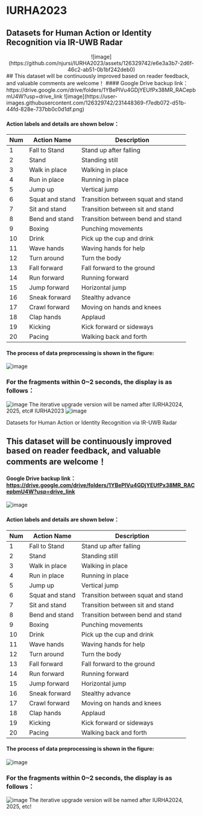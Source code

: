 # IURHA2023 
## Datasets for Human Action or Identity Recognition via IR-UWB Radar
<center>
![image](https://github.com/njursi/IURHA2023/assets/126329742/e6e3a3b7-2d6f-46c2-ab51-0b1bf242deb0)
</center>
## This dataset will be continuously improved based on reader feedback, and valuable comments are welcome！
#### Google Drive backup link：https://drive.google.com/drive/folders/1YBePlVu4GDjYEUfPx38MR_RACepbmU4W?usp=drive_link
![image](https://user-images.githubusercontent.com/126329742/231448369-f7edb072-d51b-44fd-828e-737bb0c0d1df.png)


#### Action labels and details are shown below：


| Num | Action Name        | Description                         |
|-----|--------------------|-------------------------------------|
| 1   | Fall to Stand      | Stand up after falling              |
| 2   | Stand              | Standing still                      |
| 3   | Walk in place      | Walking in place                    |
| 4   | Run in place       | Running in place                    |
| 5   | Jump up            | Vertical jump                       |
| 6   | Squat and stand    | Transition between squat and stand  |
| 7   | Sit and stand      | Transition between sit and stand    |
| 8   | Bend and stand     | Transition between bend and stand   |
| 9   | Boxing             | Punching movements                  |
| 10  | Drink              | Pick up the cup and drink           |
| 11  | Wave hands         | Waving hands for help               |
| 12  | Turn around        | Turn the body                       |
| 13  | Fall forward       | Fall forward to the ground          |
| 14  | Run forward        | Running forward                     |
| 15  | Jump forward       | Horizontal jump                     |
| 16  | Sneak forward      | Stealthy advance                    |
| 17  | Crawl forward      | Moving on hands and knees           |
| 18  | Clap hands         | Applaud                             |
| 19  | Kicking            | Kick forward or sideways            |
| 20  | Pacing             | Walking back and forth              |


#### The process of data preprocessing is shown in the figure:
![image](https://github.com/njursi/IURHA2023/assets/126329742/fd4bf0af-84d6-4202-b6b0-572aa6fef761)
### For the fragments within 0~2 seconds, the display is as follows：
![image](https:github.com/njursi/IURHA2023/assets/126329742/fe6536a4-902d-43ab-a32a-5d46bcb569c4)
The iterative upgrade version will be named after IURHA2024, 2025, etc# IURHA2023 
![image](https://github.com/njursi/IURHA2023/assets/126329742/e6e3a3b7-2d6f-46c2-ab51-0b1bf242deb0)


Datasets for Human Action or Identity Recognition via IR-UWB Radar
## This dataset will be continuously improved based on reader feedback, and valuable comments are welcome！
#### Google Drive backup link：https://drive.google.com/drive/folders/1YBePlVu4GDjYEUfPx38MR_RACepbmU4W?usp=drive_link
![image](https://user-images.githubusercontent.com/126329742/231448369-f7edb072-d51b-44fd-828e-737bb0c0d1df.png)


#### Action labels and details are shown below：


| Num | Action Name        | Description                         |
|-----|--------------------|-------------------------------------|
| 1   | Fall to Stand      | Stand up after falling              |
| 2   | Stand              | Standing still                      |
| 3   | Walk in place      | Walking in place                    |
| 4   | Run in place       | Running in place                    |
| 5   | Jump up            | Vertical jump                       |
| 6   | Squat and stand    | Transition between squat and stand  |
| 7   | Sit and stand      | Transition between sit and stand    |
| 8   | Bend and stand     | Transition between bend and stand   |
| 9   | Boxing             | Punching movements                  |
| 10  | Drink              | Pick up the cup and drink           |
| 11  | Wave hands         | Waving hands for help               |
| 12  | Turn around        | Turn the body                       |
| 13  | Fall forward       | Fall forward to the ground          |
| 14  | Run forward        | Running forward                     |
| 15  | Jump forward       | Horizontal jump                     |
| 16  | Sneak forward      | Stealthy advance                    |
| 17  | Crawl forward      | Moving on hands and knees           |
| 18  | Clap hands         | Applaud                             |
| 19  | Kicking            | Kick forward or sideways            |
| 20  | Pacing             | Walking back and forth              |


#### The process of data preprocessing is shown in the figure:
![image](https://github.com/njursi/IURHA2023/assets/126329742/fd4bf0af-84d6-4202-b6b0-572aa6fef761)
### For the fragments within 0~2 seconds, the display is as follows：
![image](https:github.com/njursi/IURHA2023/assets/126329742/fe6536a4-902d-43ab-a32a-5d46bcb569c4)
The iterative upgrade version will be named after IURHA2024, 2025, etc!
